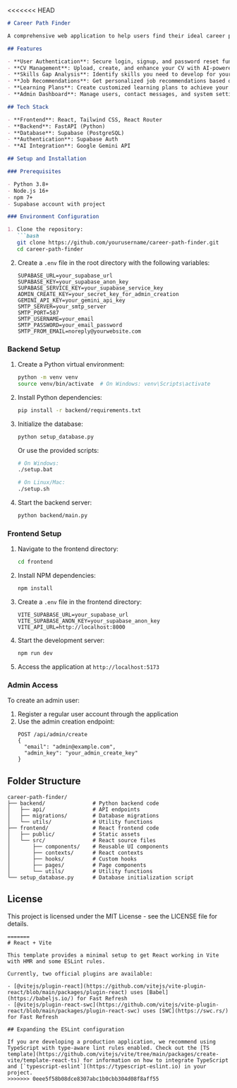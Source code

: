 <<<<<<< HEAD
```markdown
# Career Path Finder

A comprehensive web application to help users find their ideal career path, improve their CV, and develop personalized learning plans based on their skills and interests.

## Features

- **User Authentication**: Secure login, signup, and password reset functionality
- **CV Management**: Upload, create, and enhance your CV with AI-powered suggestions
- **Skills Gap Analysis**: Identify skills you need to develop for your target roles
- **Job Recommendations**: Get personalized job recommendations based on your profile
- **Learning Plans**: Create customized learning plans to achieve your career goals
- **Admin Dashboard**: Manage users, contact messages, and system settings

## Tech Stack

- **Frontend**: React, Tailwind CSS, React Router
- **Backend**: FastAPI (Python)
- **Database**: Supabase (PostgreSQL)
- **Authentication**: Supabase Auth
- **AI Integration**: Google Gemini API

## Setup and Installation

### Prerequisites

- Python 3.8+
- Node.js 16+
- npm 7+
- Supabase account with project

### Environment Configuration

1. Clone the repository:
   ```bash
   git clone https://github.com/yourusername/career-path-finder.git
   cd career-path-finder
   ```

2. Create a `.env` file in the root directory with the following variables:
   ```
   SUPABASE_URL=your_supabase_url
   SUPABASE_KEY=your_supabase_anon_key
   SUPABASE_SERVICE_KEY=your_supabase_service_key
   ADMIN_CREATE_KEY=your_secret_key_for_admin_creation
   GEMINI_API_KEY=your_gemini_api_key
   SMTP_SERVER=your_smtp_server
   SMTP_PORT=587
   SMTP_USERNAME=your_email
   SMTP_PASSWORD=your_email_password
   SMTP_FROM_EMAIL=noreply@yourwebsite.com
   ```

### Backend Setup

1. Create a Python virtual environment:
   ```bash
   python -m venv venv
   source venv/bin/activate  # On Windows: venv\Scripts\activate
   ```

2. Install Python dependencies:
   ```bash
   pip install -r backend/requirements.txt
   ```

3. Initialize the database:
   ```bash
   python setup_database.py
   ```
   
   Or use the provided scripts:
   ```bash
   # On Windows:
   ./setup.bat
   
   # On Linux/Mac:
   ./setup.sh
   ```

4. Start the backend server:
   ```bash
   python backend/main.py
   ```

### Frontend Setup

1. Navigate to the frontend directory:
   ```bash
   cd frontend
   ```

2. Install NPM dependencies:
   ```bash
   npm install
   ```

3. Create a `.env` file in the frontend directory:
   ```
   VITE_SUPABASE_URL=your_supabase_url
   VITE_SUPABASE_ANON_KEY=your_supabase_anon_key
   VITE_API_URL=http://localhost:8000
   ```

4. Start the development server:
   ```bash
   npm run dev
   ```

5. Access the application at `http://localhost:5173`

### Admin Access

To create an admin user:

1. Register a regular user account through the application
2. Use the admin creation endpoint:
   ```
   POST /api/admin/create
   {
     "email": "admin@example.com",
     "admin_key": "your_admin_create_key"
   }
   ```

## Folder Structure

```
career-path-finder/
├── backend/               # Python backend code
│   ├── api/               # API endpoints
│   ├── migrations/        # Database migrations
│   └── utils/             # Utility functions
├── frontend/              # React frontend code
│   ├── public/            # Static assets
│   └── src/               # React source files
│       ├── components/    # Reusable UI components
│       ├── contexts/      # React contexts
│       ├── hooks/         # Custom hooks
│       ├── pages/         # Page components
│       └── utils/         # Utility functions
└── setup_database.py      # Database initialization script
```

## License

This project is licensed under the MIT License - see the LICENSE file for details.
```
=======
# React + Vite

This template provides a minimal setup to get React working in Vite with HMR and some ESLint rules.

Currently, two official plugins are available:

- [@vitejs/plugin-react](https://github.com/vitejs/vite-plugin-react/blob/main/packages/plugin-react) uses [Babel](https://babeljs.io/) for Fast Refresh
- [@vitejs/plugin-react-swc](https://github.com/vitejs/vite-plugin-react/blob/main/packages/plugin-react-swc) uses [SWC](https://swc.rs/) for Fast Refresh

## Expanding the ESLint configuration

If you are developing a production application, we recommend using TypeScript with type-aware lint rules enabled. Check out the [TS template](https://github.com/vitejs/vite/tree/main/packages/create-vite/template-react-ts) for information on how to integrate TypeScript and [`typescript-eslint`](https://typescript-eslint.io) in your project.
>>>>>>> 0eee5f58b08dce8307abc1b0cbb304d08f8aff55
